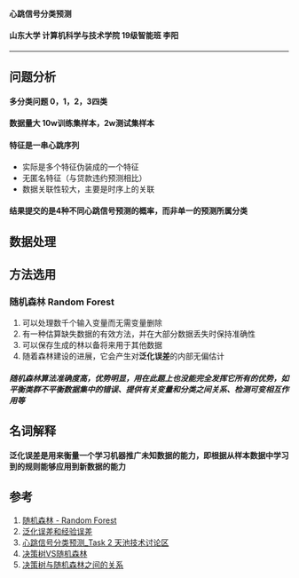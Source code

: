 #### 心跳信号分类预测

#### 山东大学 计算机科学与技术学院 19级智能班 李阳

---

## 问题分析

#### 多分类问题	0，1，2，3四类

#### 数据量大	10w训练集样本，2w测试集样本

#### 特征是一串心跳序列

- 实际是多个特征伪装成的一个特征
- 无匿名特征（与贷款违约预测相比）
- 数据关联性较大，主要是时序上的关联

#### 结果提交的是4种不同心跳信号预测的概率，而非单一的预测所属分类

## 数据处理



## 方法选用

### 随机森林 Random Forest

1. 可以处理数千个输入变量而无需变量删除
2. 有一种估算缺失数据的有效方法，并在大部分数据丢失时保持准确性
3. 可以保存生成的林以备将来用于其他数据
4. 随着森林建设的进展，它会产生对**泛化误差**的内部无偏估计

##### 随机森林算法准确度高，优势明显，用在此题上也没能完全发挥它所有的优势，如平衡类群不平衡数据集中的错误、提供有关变量和分类之间关系、检测可变相互作用等



## 名词解释

#### **泛化误差**是用来衡量一个学习机器推广未知数据的能力，即根据从样本数据中学习到的规则能够应用到新数据的能力

## 参考

1. [随机森林 - Random Forest](https://zhuanlan.zhihu.com/p/44695084)
2. [泛化误差和经验误差](https://blog.csdn.net/seasongirl/article/details/80889488)
3. [心跳信号分类预测_Task 2 天池技术讨论区](https://tianchi.aliyun.com/forum/postDetail?spm=5176.12586969.1002.36.3cf245515sJeOB&postId=195918)
4. [决策树VS随机森林](https://www.jiqizhixin.com/articles/2020-06-11-6)
5. [决策树与随机森林之间的关系](https://blog.csdn.net/qq_39777550/article/details/107312048)

